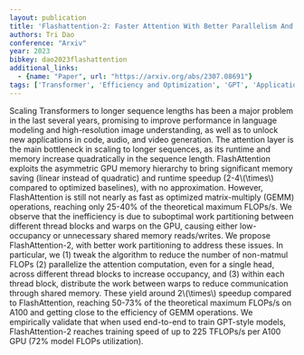 ```yaml
---
layout: publication
title: 'Flashattention-2: Faster Attention With Better Parallelism And Work Partitioning'
authors: Tri Dao
conference: "Arxiv"
year: 2023
bibkey: dao2023flashattention
additional_links:
  - {name: "Paper", url: "https://arxiv.org/abs/2307.08691"}
tags: ['Transformer', 'Efficiency and Optimization', 'GPT', 'Applications', 'Model Architecture', 'Reinforcement Learning', 'Language Modeling', 'Training Techniques', 'Attention Mechanism', 'Pretraining Methods']
---
```

Scaling Transformers to longer sequence lengths has been a major problem in
the last several years, promising to improve performance in language modeling
and high-resolution image understanding, as well as to unlock new applications
in code, audio, and video generation. The attention layer is the main
bottleneck in scaling to longer sequences, as its runtime and memory increase
quadratically in the sequence length. FlashAttention exploits the asymmetric
GPU memory hierarchy to bring significant memory saving (linear instead of
quadratic) and runtime speedup (2-4\\(\times\\) compared to optimized baselines),
with no approximation. However, FlashAttention is still not nearly as fast as
optimized matrix-multiply (GEMM) operations, reaching only 25-40% of the
theoretical maximum FLOPs/s. We observe that the inefficiency is due to
suboptimal work partitioning between different thread blocks and warps on the
GPU, causing either low-occupancy or unnecessary shared memory reads/writes. We
propose FlashAttention-2, with better work partitioning to address these
issues. In particular, we (1) tweak the algorithm to reduce the number of
non-matmul FLOPs (2) parallelize the attention computation, even for a single
head, across different thread blocks to increase occupancy, and (3) within each
thread block, distribute the work between warps to reduce communication through
shared memory. These yield around 2\\(\times\\) speedup compared to FlashAttention,
reaching 50-73% of the theoretical maximum FLOPs/s on A100 and getting close
to the efficiency of GEMM operations. We empirically validate that when used
end-to-end to train GPT-style models, FlashAttention-2 reaches training speed
of up to 225 TFLOPs/s per A100 GPU (72% model FLOPs utilization).
